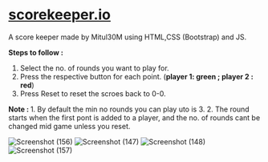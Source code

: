 
# <a href="https://mitul30m.github.io/scorekeeper.io/">scorekeeper.io</a>
A score keeper made by Mitul30M using HTML,CSS (Bootstrap) and JS.

<b>Steps to follow :</b>
1. Select the no. of rounds you want to play for.
2. Press the respective button for each point. (<strong>player 1: green ; player 2 : red</strong>)
3. Press Reset to reset the scroes back to 0-0.

<b>Note : </b> 1. By default the min no rounds you can play uto is 3.
               2. The round starts when the first pont is added to a player, and the no. of rounds cant be changed mid game unless you reset.


![Screenshot (156)](https://github.com/Mitul30M/scorekeeper.io/assets/120619177/27d51dfb-8805-40c2-a60d-8cf3228c3236)
![Screenshot (147)](https://github.com/Mitul30M/scorekeeper.io/assets/120619177/10cebad4-b615-4096-a2cd-19922bae9f2e)
![Screenshot (148)](https://github.com/Mitul30M/scorekeeper.io/assets/120619177/8894e329-4872-4090-b165-f134d10e8914)
![Screenshot (157)](https://github.com/Mitul30M/scorekeeper.io/assets/120619177/772c1aa5-0f36-4a3a-90b5-2406d5bbec0a)
